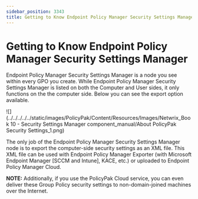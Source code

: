 ```yaml
---
sidebar_position: 3343
title: Getting to Know Endpoint Policy Manager Security Settings Manager
---
```


# Getting to Know Endpoint Policy Manager Security Settings Manager

Endpoint Policy Manager Security Settings Manager is a node you see within every GPO you create. While Endpoint Policy Manager Security Settings Manager is listed on both the Computer and User sides, it only functions on the the computer side. Below you can see the export option available.

![](../../../../../static/images/PolicyPak/Content/Resources/Images/Netwrix_Book 10 - Security Settings Manager component_manual/About PolicyPak Security Settings_1.png)

The only job of the Endpoint Policy Manager Security Settings Manager node is to export the computer-side security settings as an XML file. This XML file can be used with Endpoint Policy Manager Exporter (with Microsoft Endpoint Manager [SCCM and Intune], KACE, etc.) or uploaded to Endpoint Policy Manager Cloud.

**NOTE:** Additionally, if you use the PolicyPak Cloud service, you can even deliver these Group Policy security settings to non-domain-joined machines over the Internet.